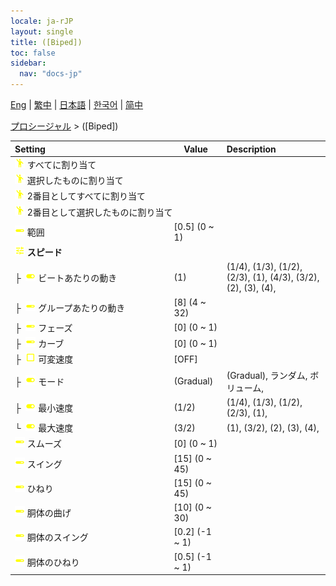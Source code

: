 ```yaml
---
locale: ja-rJP
layout: single
title: ([Biped])
toc: false
sidebar:
  nav: "docs-jp"
---
```

[Eng](/dancexr/menu/2025.4/motion/biped) | [繁中](/tw/dancexr/menu/2025.4/motion/biped) | [日本語](/jp/dancexr/menu/2025.4/motion/biped) | [한국어](/kr/dancexr/menu/2025.4/motion/biped) | [简中](/zh/dancexr/menu/2025.4/motion/biped)

[プロシージャル](../menu#プロシージャル) > ([Biped])



| Setting | Value | Description |
| :--- | --- | :--- |
|<nobr> ![motion icon](/images/icon/ic_motion.png)  すべてに割り当て</nobr>|| 
|<nobr> ![motion icon](/images/icon/ic_motion.png)  選択したものに割り当て</nobr>|| 
|<nobr> ![motion icon](/images/icon/ic_motion.png)  2番目としてすべてに割り当て</nobr>|| 
|<nobr> ![motion icon](/images/icon/ic_motion.png)  2番目として選択したものに割り当て</nobr>|| 
|<nobr> ![slider icon](/images/icon/ic_slider.png)  範囲</nobr>| [0.5] (0 ~ 1) | 
|<nobr> ![tune icon](/images/icon/ic_tune.png)  <b>スピード</b></nobr>| | 
|<nobr>├&nbsp; ![toggle_on icon](/images/icon/ic_toggle_on.png)  ビートあたりの動き</nobr>| (1) | (1/4), (1/3), (1/2), (2/3), (1), (4/3), (3/2), (2), (3), (4), 
|<nobr>├&nbsp; ![slider icon](/images/icon/ic_slider.png)  グループあたりの動き</nobr>| [8] (4 ~ 32) | 
|<nobr>├&nbsp; ![slider icon](/images/icon/ic_slider.png)  フェーズ</nobr>| [0] (0 ~ 1) | 
|<nobr>├&nbsp; ![slider icon](/images/icon/ic_slider.png)  カーブ</nobr>| [0] (0 ~ 1) | 
|<nobr>├&nbsp; ![check_off icon](/images/icon/ic_check_off.png)  可変速度</nobr>| [OFF] | 
|<nobr>├&nbsp; ![toggle_on icon](/images/icon/ic_toggle_on.png)  モード</nobr>| (Gradual) | (Gradual), ランダム, ボリューム, 
|<nobr>├&nbsp; ![toggle_on icon](/images/icon/ic_toggle_on.png)  最小速度</nobr>| (1/2) | (1/4), (1/3), (1/2), (2/3), (1), 
|<nobr>└&nbsp; ![toggle_on icon](/images/icon/ic_toggle_on.png)  最大速度</nobr>| (3/2) | (1), (3/2), (2), (3), (4), 
|<nobr> ![slider icon](/images/icon/ic_slider.png)  スムーズ</nobr>| [0] (0 ~ 1) | 
|<nobr> ![slider icon](/images/icon/ic_slider.png)  スイング</nobr>| [15] (0 ~ 45) | 
|<nobr> ![slider icon](/images/icon/ic_slider.png)  ひねり</nobr>| [15] (0 ~ 45) | 
|<nobr> ![slider icon](/images/icon/ic_slider.png)  胴体の曲げ</nobr>| [10] (0 ~ 30) | 
|<nobr> ![slider icon](/images/icon/ic_slider.png)  胴体のスイング</nobr>| [0.2] (-1 ~ 1) | 
|<nobr> ![slider icon](/images/icon/ic_slider.png)  胴体のひねり</nobr>| [0.5] (-1 ~ 1) | 
